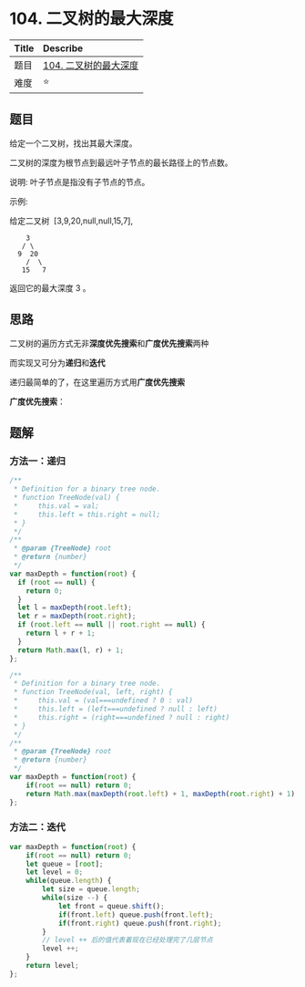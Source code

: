 # 104. 二叉树的最大深度

| Title | Describe                                                                               |
| :---- | :------------------------------------------------------------------------------------- |
| 题目  | [104. 二叉树的最大深度](https://leetcode-cn.com/problems/maximum-depth-of-binary-tree/) |
| 难度  | ⭐                                                                                     |

## 题目

给定一个二叉树，找出其最大深度。

二叉树的深度为根节点到最远叶子节点的最长路径上的节点数。

说明: 叶子节点是指没有子节点的节点。

示例:

给定二叉树  [3,9,20,null,null,15,7],

```
    3
   / \
  9  20
    /  \
   15   7
```

返回它的最大深度 3 。

## 思路

二叉树的遍历方式无非**深度优先搜索**和**广度优先搜索**两种

而实现又可分为**递归**和**迭代**

递归最简单的了，在这里遍历方式用**广度优先搜索**

**广度优先搜索**：

## 题解

### 方法一：递归

```js
/**
 * Definition for a binary tree node.
 * function TreeNode(val) {
 *     this.val = val;
 *     this.left = this.right = null;
 * }
 */
/**
 * @param {TreeNode} root
 * @return {number}
 */
var maxDepth = function(root) {
  if (root == null) {
    return 0;
  }
  let l = maxDepth(root.left);
  let r = maxDepth(root.right);
  if (root.left == null || root.right == null) {
    return l + r + 1;
  }
  return Math.max(l, r) + 1;
};
```

```JavaScript
/**
 * Definition for a binary tree node.
 * function TreeNode(val, left, right) {
 *     this.val = (val===undefined ? 0 : val)
 *     this.left = (left===undefined ? null : left)
 *     this.right = (right===undefined ? null : right)
 * }
 */
/**
 * @param {TreeNode} root
 * @return {number}
 */
var maxDepth = function(root) {
    if(root == null) return 0;
    return Math.max(maxDepth(root.left) + 1, maxDepth(root.right) + 1);
};
```

### 方法二：迭代

```javascript
var maxDepth = function(root) {
    if(root == null) return 0;
    let queue = [root];
    let level = 0;
    while(queue.length) {
        let size = queue.length;
        while(size --) {
            let front = queue.shift();
            if(front.left) queue.push(front.left);
            if(front.right) queue.push(front.right);
        }
        // level ++ 后的值代表着现在已经处理完了几层节点
        level ++;
    }
    return level;
};
```
